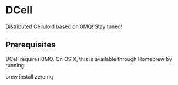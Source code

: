 DCell
=====

Distributed Celluloid based on 0MQ! Stay tuned!

Prerequisites
-------------

DCell requires 0MQ. On OS X, this is available through Homebrew by running:

  brew install zeromq